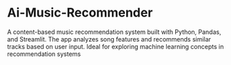 # Ai-Music-Recommender
A content-based music recommendation system built with Python, Pandas, and Streamlit. The app analyzes song features and recommends similar tracks based on user input. Ideal for exploring machine learning concepts in recommendation systems
